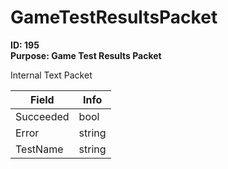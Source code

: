 # GameTestResultsPacket

**ID: 195**  
**Purpose: Game Test Results Packet**  

Internal Text Packet

<table><thead><tr><th>Field</th><th>Info</th></tr></thead><tbody>
<tr><td>Succeeded</td><td>bool</td></tr>
<tr><td>Error</td><td>string</td></tr>
<tr><td>TestName</td><td>string</td></tr>
</tbody></table>